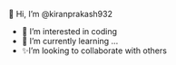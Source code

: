  👋 Hi, I’m @kiranprakash932
- 👀 I’m interested in coding
- 🌱 I’m currently learning ...
- ✨I’m looking to collaborate with others

<!---
kiranprakash932/kiranprakash932 is a ✨ special ✨ repository because its `README.md` (this file) appears on your GitHub profile.
You can click the Preview link to take a look at your changes.
--->

